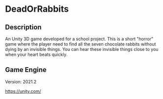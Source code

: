 # DeadOrRabbits

## Description

An Unity 3D game developed for a school project.
This is a short "horror" game where the player need to find all the seven chocolate rabbits without dying 
by an invisible things. You can hear these invisible things close to you when your heart beats quickly.

## Game Engine

Version: 2021.2

https://unity.com/
